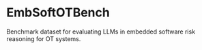 # EmbSoftOTBench
Benchmark dataset for evaluating LLMs in embedded software risk reasoning for OT systems.
